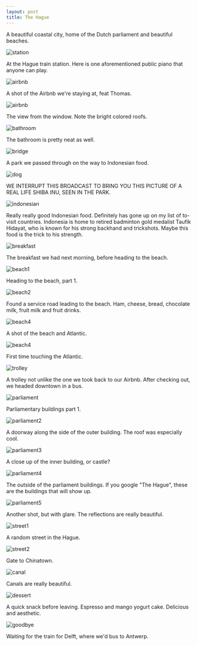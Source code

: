 ```yaml
---
layout: post
title: The Hague
---
```

A beautiful coastal city, home of the Dutch parliament and beautiful beaches.

![station](/blog/images/post-hague/00.jpg)

At the Hague train station. Here is one aforementioned public piano that anyone can play.

![airbnb](/blog/images/post-hague/01.jpg)

A shot of the Airbnb we're staying at, feat Thomas.

![airbnb](/blog/images/post-hague/02.jpg)

The view from the window. Note the bright colored roofs.

![bathroom](/blog/images/post-hague/03.jpg)

The bathroom is pretty neat as well.

![bridge](/blog/images/post-hague/04.jpg)

A park we passed through on the way to Indonesian food.

![dog](/blog/images/post-hague/05.jpg)

WE INTERRUPT THIS BROADCAST TO BRING YOU THIS PICTURE OF A REAL LIFE SHIBA INU, SEEN IN THE PARK.

![indonesian](/blog/images/post-hague/indonesian.jpg)

Really really good Indonesian food. Definitely has gone up on my list of to-visit countries. Indonesia is home to retired badminton gold medalist Taufik Hidayat, who is known for his strong backhand and trickshots. Maybe this food is the trick to his strength.

![breakfast](/blog/images/post-hague/06.jpg)

The breakfast we had next morning, before heading to the beach.

![beach1](/blog/images/post-hague/07.jpg)

Heading to the beach, part 1.

![beach2](/blog/images/post-hague/08.jpg)

Found a service road leading to the beach. Ham, cheese, bread, chocolate milk, fruit milk and fruit drinks.

![beach4](/blog/images/post-hague/beach.jpg)

A shot of the beach and Atlantic.

![beach4](/blog/images/post-hague/09.jpg)

First time touching the Atlantic.

![trolley](/blog/images/post-hague/10.jpg)

A trolley not unlike the one we took back to our Airbnb. After checking out, we headed downtown in a bus.

![parliament](/blog/images/post-hague/11.jpg)

Parliamentary buildings part 1.

![parliament2](/blog/images/post-hague/12.jpg)

A doorway along the side of the outer building. The roof was especially cool.

![parliament3](/blog/images/post-hague/13.jpg)

A close up of the inner building, or castle?

![parliament4](/blog/images/post-hague/14.jpg)

The outside of the parliament buildings. If you google "The Hague", these are the buildings that will show up.

![parliament5](/blog/images/post-hague/15.jpg)

Another shot, but with glare. The reflections are really beautiful.

![street1](/blog/images/post-hague/street1.jpg)

A random street in the Hague.

![street2](/blog/images/post-hague/street2.jpg)

Gate to Chinatown.

![canal](/blog/images/post-hague/canal.jpg)

Canals are really beautiful.

![dessert](/blog/images/post-hague/dessert.jpg)

A quick snack before leaving. Espresso and mango yogurt cake. Delicious and aesthetic.

![goodbye](/blog/images/post-hague/goodbye.jpg)

Waiting for the train for Delft, where we'd bus to Antwerp.


